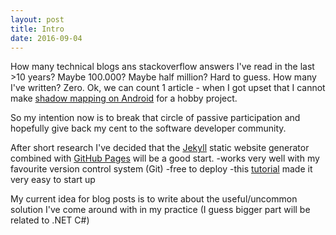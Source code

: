 ```yaml
---
layout: post
title: Intro
date: 2016-09-04
---
```


How many technical blogs ans stackoverflow answers I've read in the last >10 years?
Maybe 100.000? Maybe half million? Hard to guess.
How many I've written? Zero. 
Ok, we can count 1 article - when I got upset that I cannot make [shadow mapping on Android](http://www.codeproject.com/Articles/822380/Shadow-Mapping-with-Android-OpenGL-ES) for a hobby project.

So my intention now is to break that circle of passive participation and hopefully give back my cent to the software developer community.

After short research I've decided that the [Jekyll](http://jekyllrb.com) static website generator combined with [GitHub Pages](https://pages.github.com/) will be a good start.
-works very well with my favourite version control system (Git)
-free to deploy
-this [tutorial](http://jmcglone.com/guides/github-pages/) made it very easy to start up

My current idea for blog posts is to write about the useful/uncommon solution I've come around with in my practice (I guess bigger part will be related to .NET C#)
